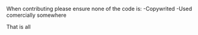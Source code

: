 When contributing please ensure none of the code is:
-Copywrited
-Used comercially somewhere

That is all
